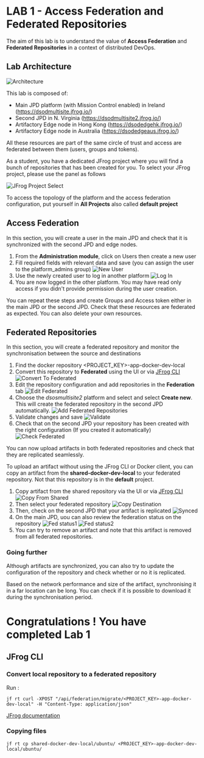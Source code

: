 # LAB 1 - Access Federation and Federated Repositories

The aim of this lab is to understand the value of **Access Federation** and **Federated Repositories** in a context of distributed DevOps. 

## Lab Architecture

![Architecture](./assets/lab1_architecture.png)

This lab is composed of:

- Main JPD platform (with Mission Control enabled) in Ireland (https://dsodmultisite.jfrog.io/)
- Second JPD in N. Virginia (https://dsodmultisite2.jfrog.io/)
- Artifactory Edge node in Hong Kong (https://dsodedgehk.jfrog.io/)
- Artifactory Edge node in Australia (https://dsodedgeaus.jfrog.io/)

All these resources are part of the same circle of trust and access are federated between them (users, groups and tokens).

As a student, you have a dedicated JFrog project where you will find a bunch of repositories that has been created for you. To select your JFrog project, please use the panel as follows

![JFrog Project Select](./assets/lab1_project_select.png)

To access the topology of the platform and the access federation configuration, put yourself in **All Projects** also called **default project**

## Access Federation

In this section, you will create a user in the main JPD and check that it is synchronized with the second JPD and edge nodes.

1. From the **Administration module**, click on Users then create a new user
2. Fill required fields with relevant data and save (you can assign the user to the platform_admins group)
![New User](./assets/lab1_create_user.png)
3. Use the newly created user to log in another platform
![Log In](./assets/lab1_log_in_federated.png)
4. You are now logged in the other platform. You may have read only access if you didn't provide permission during the user creation. 

You can repeat these steps and create Groups and Access token either in the main JPD or the second JPD. Check that these resources are federated as expected. You can also delete your own resources.

## Federated Repositories

In this section, you will create a federated repository and monitor the synchronisation between the source and destinations


1. Find the docker repository <PROJECT_KEY>-app-docker-dev-local
2. Convert this repository to **Federated** using the UI or via [JFrog CLI](#convert-local-repository-to-a-federated-repository)
![Convert To Federated](./assets/lab1_convert_to_federated.png)
3. Edit the repository configuration and add repositories in the **Federation** tab
![Edit Federated](./assets/lab1_edit_federated.png)
4. Choose the *dsosmultisite2* platform and select and select **Create new**. This will create the federated repository in the second JPD automatically. 
![Add Federated Repositories](./assets/lab1_create_new_federated.png)
5. Validate changes and save
![Validate](./assets/lab1_validate_changes.png)
6. Check that on the second JPD your repository has been created with the right configuration (If you created it automatically)
![Check Federated](./assets/lab1_check_federated_created.png)


You can now upload artifacts in both federated repositories and check that they are replicated seamlessly.

To upload an artifact without using the JFrog CLI or Docker client, you can copy an artifact from the **shared-docker-dev-local** to your federated repository. Not that this repository is in the **default** project.
1. Copy artifact from the shared repository via the UI or via [JFrog CLI](#copying-files)
![Copy From Shared](./assets/lab1_copy_from_shared.png)
2. Then select your federated repository
![Copy Destination](./assets/lab1_copy_destination.png)
3. Then, check on the second JPD that your artifact is replicated
![Synced](./assets/lab1_artifact_synced.png)
4. On the main JPD, uou can also review the federation status on the repository
![Fed status1](./assets/lab1_fed_status1.png)
![Fed status2](./assets/lab1_fed_status2.png)
5. You can try to remove an artifact and note that this artifact is removed from all federated repositories.

### Going further

Although artifacts are synchronized, you can also try to update the configuration of the repository and check whether or no it is replicated. 

Based on the network performance and size of the artifact, synchronising it in a far location can be long. You can check if it is possible to download it during the synchronisation period.

# Congratulations ! You have completed Lab 1

## JFrog CLI

### Convert local repository to a federated repository

Run :

    jf rt curl -XPOST "/api/federation/migrate/<PROJECT_KEY>-app-docker-dev-local" -H "Content-Type: application/json"


[JFrog documentation](https://jfrog.com/help/r/jfrog-rest-apis/convert-local-repository-to-a-federated-repository)

### Copying files

    jf rt cp shared-docker-dev-local/ubuntu/ <PROJECT_KEY>-app-docker-dev-local/ubuntu/

